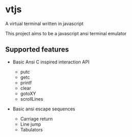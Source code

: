 # vtjs
A virtual terminal written in javascript

This project aims to be a javascript ansi terminal emulator 

## Supported features

* Basic Ansi C inspired interaction API
    - putc
    - getc
    - printf
    - clear
    - gotoXY
    - scrollLines

* Basic ansi escape sequences
    - Carriage return
    - Line jump
    - Tabulators
